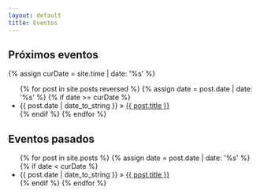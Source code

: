 ```yaml
---
layout: default
title: Eventos
---
```


## Próximos eventos

{% assign curDate = site.time | date: '%s' %}

<ul>
{% for post in site.posts reversed %}
    {% assign date = post.date | date: '%s' %}
    {% if date >= curDate %}
        <li><span>{{ post.date | date_to_string }}</span> &raquo; <a href="{{ post.url }}">{{ post.title }}</a></li>
    {% endif %}
{% endfor %}
</ul>

## Eventos pasados

<ul>
{% for post in site.posts %}
    {% assign date = post.date | date: '%s' %}
    {% if date < curDate %}
        <li><span>{{ post.date | date_to_string }}</span> &raquo; <a href="{{ post.url }}">{{ post.title }}</a></li>
    {% endif %}
{% endfor %}
</ul>
